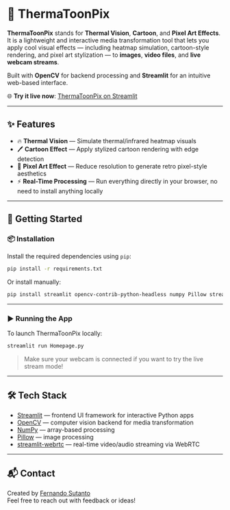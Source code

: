# 🎨 ThermaToonPix

**ThermaToonPix** stands for **Thermal Vision**, **Cartoon**, and **Pixel Art Effects**.  
It is a lightweight and interactive media transformation tool that lets you apply cool visual effects — including heatmap simulation, cartoon-style rendering, and pixel art stylization — to **images**, **video files**, and **live webcam streams**.

Built with **OpenCV** for backend processing and **Streamlit** for an intuitive web-based interface.

🌐 **Try it live now**: [ThermaToonPix on Streamlit](https://thermatoonpix.streamlit.app)

---

## ✨ Features

- 🔥 **Thermal Vision** — Simulate thermal/infrared heatmap visuals
- 🖊️ **Cartoon Effect** — Apply stylized cartoon rendering with edge detection
- 🧱 **Pixel Art Effect** — Reduce resolution to generate retro pixel-style aesthetics
- ⚡ **Real-Time Processing** — Run everything directly in your browser, no need to install anything locally

---

## 🚀 Getting Started

### 📦 Installation

Install the required dependencies using `pip`:

```bash
pip install -r requirements.txt
```

Or install manually:

```bash
pip install streamlit opencv-contrib-python-headless numpy Pillow streamlit-webrtc
```

---

### ▶️ Running the App

To launch ThermaToonPix locally:

```bash
streamlit run Homepage.py
```

> Make sure your webcam is connected if you want to try the live stream mode!

---

## 🛠️ Tech Stack

- [Streamlit](https://streamlit.io/) — frontend UI framework for interactive Python apps
- [OpenCV](https://opencv.org/) — computer vision backend for media transformation
- [NumPy](https://numpy.org/) — array-based processing
- [Pillow](https://python-pillow.org/) — image processing
- [streamlit-webrtc](https://github.com/whitphx/streamlit-webrtc) — real-time video/audio streaming via WebRTC

---

## 📬 Contact

Created by [Fernando Sutanto](https://github.com/Fernando889)  
Feel free to reach out with feedback or ideas!
